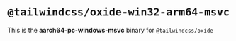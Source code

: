 # `@tailwindcss/oxide-win32-arm64-msvc`

This is the **aarch64-pc-windows-msvc** binary for `@tailwindcss/oxide`
